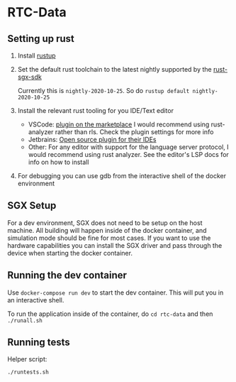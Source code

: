 # RTC-Data
## Setting up rust
1. Install [rustup](https://rustup.rs/)
2. Set the default rust toolchain to the latest nightly supported by the [rust-sgx-sdk](https://github.com/apache/incubator-teaclave-sgx-sdk)

   Currently this is `nightly-2020-10-25`. So do `rustup default nightly-2020-10-25`
   
3. Install the relevant rust tooling for you IDE/Text editor
   - VSCode: [plugin on the marketplace](https://marketplace.visualstudio.com/items?itemName=rust-lang.rust)
     I would recommend using rust-analyzer rather than rls. Check the plugin settings for more info
   - Jetbrains: [Open source plugin for their IDEs](https://www.jetbrains.com/rust/)
   - Other: For any editor with support for the language server protocol, I would recommend using rust analyzer. See the editor's LSP docs for info on how to install
4. For debugging you can use gdb from the interactive shell of the docker environment

## SGX Setup
For a dev environment, SGX does not need to be setup on the host machine. All building will happen inside of the docker container, and simulation mode should be fine
for most cases. If you want to use the hardware capabilities you can install the SGX driver and pass through the device when starting the docker container.

## Running the dev container
Use `docker-compose run dev` to start the dev container. This will put you in an interactive shell.

To run the application inside of the container, do `cd rtc-data` and then `./runall.sh`

## Running tests

Helper script:

```shell
./runtests.sh
```
